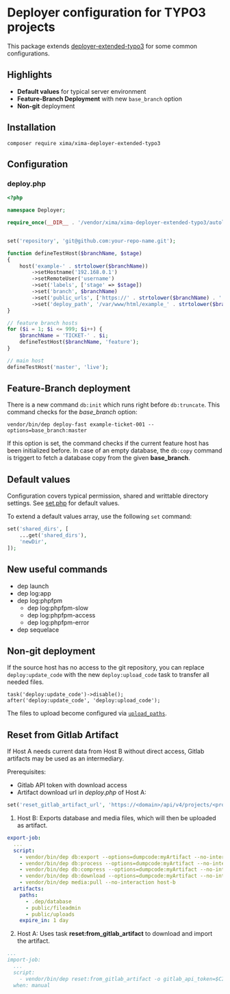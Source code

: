 # Deployer configuration for TYPO3 projects

This package extends [deployer-extended-typo3](https://github.com/sourcebroker/deployer-extended-typo3) for some common configurations.

## Highlights

* **Default values** for typical server environment
* **Feature-Branch Deployment** with new `base_branch` option
* **Non-git** deployment

## Installation

```
composer require xima/xima-deployer-extended-typo3
```

## Configuration

### deploy.php

```php
<?php

namespace Deployer;

require_once(__DIR__ . '/vendor/xima/xima-deployer-extended-typo3/autoload.php');


set('repository', 'git@github.com:your-repo-name.git');

function defineTestHost($branchName, $stage)
{
    host('example-' . strtolower($branchName))
        ->setHostname('192.168.0.1')
        ->setRemoteUser('username')
        ->set('labels', ['stage' => $stage])
        ->set('branch', $branchName)
        ->set('public_urls', ['https://' . strtolower($branchName) . '.example.com'])
        ->set('deploy_path', '/var/www/html/example_' . strtolower($branchName));
}

// feature branch hosts
for ($i = 1; $i <= 999; $i++) {
    $branchName = 'TICKET-' . $i;
    defineTestHost($branchName, 'feature');
}

// main host
defineTestHost('master', 'live');
```

## Feature-Branch deployment

There is a new command ```db:init``` which runs right before ```db:truncate```. This command checks for the *base_branch* option:

```
vendor/bin/dep deploy-fast example-ticket-001 --options=base_branch:master
```

If this option is set, the command checks if the current feature host has been initialized before. In case of an empty database, the `db:copy` command is triggert to fetch a database copy from the given **base_branch**.

## Default values

Configuration covers typical permission, shared and writtable directory settings. See [set.php](https://github.com/xima-media/xima-deployer-extended-typo3/blob/main/set.php) for default values.

To extend a default values array, use the following `set` command:

```php
set('shared_dirs', [
	...get('shared_dirs'),
	'newDir',
]);
```

## New useful commands

* dep launch
* dep log:app
* dep log:phpfpm
	* dep log:phpfpm-slow
	* dep log:phpfpm-access
	* dep log:phpfpm-error
* dep sequelace

## Non-git deployment

If the source host has no access to the git repository, you can replace `deploy:update_code` with the new `deploy:upload_code` task to transfer all needed files.

```
task('deploy:update_code')->disable();
after('deploy:update_code', 'deploy:upload_code');
```

The files to upload become configured via [`upload_paths`](https://github.com/xima-media/xima-deployer-extended-typo3/blob/main/set.php#L61).

## Reset from Gitlab Artifact

If Host A needs current data from Host B without direct access, Gitlab artifacts may be used as an intermediary.

Prerequisites:
- Gitlab API token with download access
- Artifact download url in *deploy.php* of Host A:
```php
set('reset_gitlab_artifact_url', 'https://<domain>/api/v4/projects/<project-id>/jobs/artifacts/<branch>/download?job=export-job');
```

1. Host B: Exports database and media files, which will then be uploaded as artifact.
```yaml
export-job:
  ...
  script:
    - vendor/bin/dep db:export --options=dumpcode:myArtifact --no-interaction -vvv host-b
    - vendor/bin/dep db:process --options=dumpcode:myArtifact --no-interaction -vvv host-b
    - vendor/bin/dep db:compress --options=dumpcode:myArtifact --no-interaction -vvv host-b
    - vendor/bin/dep db:download --options=dumpcode:myArtifact --no-interaction -vvv host-b
    - vendor/bin/dep media:pull --no-interaction host-b
  artifacts:
    paths:
      - .dep/database
      - public/fileadmin
      - public/uploads
    expire_in: 1 day
```
2. Host A: Uses task **reset:from_gitlab_artifact** to download and import the artifact.
```yaml
...
import-job:
  ...
  script:
    - vendor/bin/dep reset:from_gitlab_artifact -o gitlab_api_token=$CI_VARIABLE_WITH_API_TOKEN -o dumpcode=myArtifact host-a
  when: manual
```
